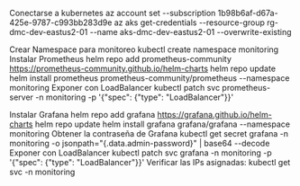 Conectarse a kubernetes
    az account set --subscription 1b98b6af-d67a-425e-9787-c993bb283d9e
    az aks get-credentials --resource-group rg-dmc-dev-eastus2-01 --name aks-dmc-dev-eastus2-01 --overwrite-existing


Crear Namespace para monitoreo
    kubectl create namespace monitoring
Instalar Prometheus
    helm repo add prometheus-community https://prometheus-community.github.io/helm-charts 
    helm repo update
    helm install prometheus prometheus-community/prometheus --namespace monitoring
Exponer con LoadBalancer
    kubectl patch svc prometheus-server -n monitoring -p '{"spec": {"type": "LoadBalancer"}}'


Instalar Grafana
    helm repo add grafana https://grafana.github.io/helm-charts 
    helm repo update
    helm install grafana grafana/grafana --namespace monitoring
Obtener la contraseña de Grafana
    kubectl get secret grafana -n monitoring -o jsonpath="{.data.admin-password}" | base64 --decode
Exponer con LoadBalancer
    kubectl patch svc grafana -n monitoring -p '{"spec": {"type": "LoadBalancer"}}'
Verificar las IPs asignadas:
    kubectl get svc -n monitoring

